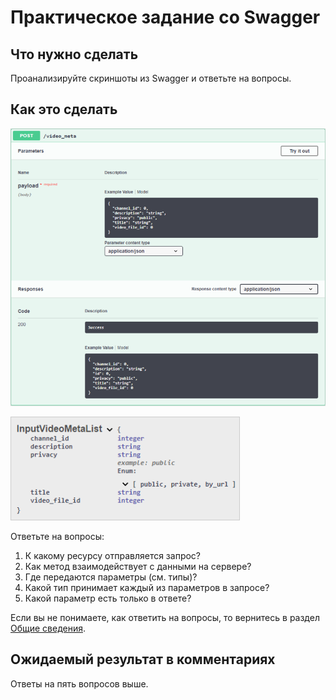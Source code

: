# Практическое задание со Swagger

## Что нужно сделать
Проанализируйте скриншоты из Swagger и ответьте на вопросы.

## Как это сделать


![](../images/swagger-videohost.png)

![](../images/swagger-parameters.png)


Ответьте на вопросы:

1. К какому ресурсу отправляется запрос?
2. Как метод взаимодействует с данными на сервере?
3. Где передаются параметры (см. типы)?
4. Какой тип принимает каждый из параметров в запросе?
5. Какой параметр есть только в ответе?

Если вы не понимаете, как ответить на вопросы, то вернитесь в раздел [Общие сведения](../api-theory/workflow.md).


## Ожидаемый результат в комментариях
Ответы на пять вопросов выше.

